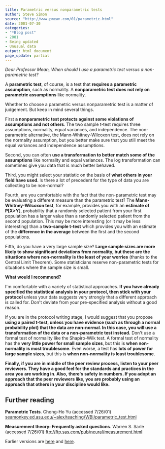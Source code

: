 ```yaml
---
title: Parametric versus nonparametric tests
author: Steve Simon
source: "http://www.pmean.com/01/parametric.html"
date: 2001-07-30
categories:
- "*Blog post"
- 2001
- Being updated
- Unusual data
output: html_document
page_update: partial
---
```


*Dear Professor Mean, When should I use a parametric test versus a non-parametric test?*

A **parametric test**, of course, is a test that **requires a parametric assumption**, such as normality. A **nonparametric test does not rely on parametric assumptions** like normality.

Whether to choose a parametric versus nonparametric test is a matter of judgement. But keep in mind several things.

First **a nonparametric test protects against some violations of assumptions and not others**. The two sample t-test requires three assumptions, normality, equal variances, and independence. The non-parametric alternative, the Mann-Whitney-Wilcoxon test, does not rely on the normality assumption, but you better make sure that you still meet the equal variances and independence assumptions.

Second, you can often **use a transformation to better match some of the assumptions** like normality and equal variances. The log transformation can sometimes give you data that is much better behaved.

Third, you might select your statistic on the basis of **what others in your field have used**. Is there a lot of precedent for the type of data you are collecting to be non-normal?

Fourth, are you comfortable with the fact that the non-parametric test may be evaluating a different measure than the parametric test? The **Mann-Whitney-Wilcoxon test**, for example, provides you with an **estimate of P[X>Y]**, probability that a randomly selected patient from your first population has a larger value than a randomly selected patient from the second population. This may be more interesting (or it may be less interesting) than a **two-sample t-test** which provides you with an estimate of the **difference in the average** between the first and the second populations.

Fifth, do you have a very large sample size? **Large sample sizes are more likely to show significant deviations from normality, but these are the situations where non-normality is the least of your worries** (thanks to the Central Limit Theorem). Some statisticians reserve non-parametric tests for situations where the sample size is small.

**What would I recommend?**

I'm comfortable with a variety of statistical approaches. **If you have already specified the statistical analysis in your protocol, then stick with your protocol** unless your data suggests very strongly that a different approach is called for. Don't deviate from your pre-specified analysis without a good reason.

If you are in the protocol writing stage, I would suggest that you propose **using a paired t-test, unless you have evidence (such as through a normal probability plot) that the data are non-normal. In this case, you will use a transformation of the data or a non-parametric test instead.** Don't use a formal test of normality like the Shapiro-Wilk test. A formal test of normality has the **very little power for small sample sizes**, but this is **when non-normality is most troublesome**. Even worse, a test has **lots of power for large sample sizes**, but this is **when non-normality is least troublesome**.

**Finally, if you are in middle of the peer review process,** **listen to your peer reviewers. They have a good feel for the standards and practices in the area you are working in. Also,** **there's safety in numbers. If you adopt an approach that the peer reviewers like, you are probably using an approach that others in your discipline would like.**

## Further reading

**Parametric Tests**. Chong-Ho Yu (accessed 7/26/01) [seamonkey.ed.asu.edu/~alex/teaching/WBI/parametric_test.html](http://seamonkey.ed.asu.edu/~alex/teaching/WBI/parametric_test.html)

**Measurement theory: Frequently asked questions**. Warren S. Sarle (accessed 7/26/01) <ftp://ftp.sas.com/pub/neural/measurement.html>

Earlier versions are [here][sim1] and [here][sim2].
 
[sim1]: http://www.pmean.com/01/parametric.html
[sim2]: http://new.pmean.com/parametric-vs-non-parametric/

